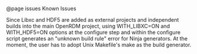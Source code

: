 @page issues Known Issues

Since Libxc and HDF5 are added as external projects and independent builds into the main OpenRDM project,
using WITH_LIBXC=ON and WITH_HDF5=ON options at the configure step and within the configure script generates
an "unknown build rule" error for Ninja generators. At the moment, the user has to adopt Unix Makefile's make
as the build generator.
